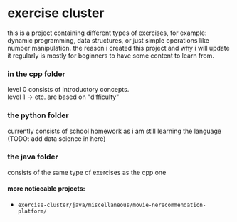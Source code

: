 # exercise cluster

this is a project containing different types of exercises, for example: dynamic programming, data structures, or just simple operations like number manipulation. the reason i created this project and why i will update it regularly is mostly for beginners to have some content to learn from. 

### in the cpp folder                                                                 
level 0 consists of introductory concepts.                                                      
level 1 -> etc. are based on "difficulty"

### the python folder 
currently consists of school homework as i am still learning the language
(TODO: add data science in here)

### the java folder 
consists of the same type of exercises as the cpp one

#### more noticeable projects:

- ```exercise-cluster/java/miscellaneous/movie-nerecommendation-platform/```

